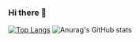 ### Hi there 👋

[![Top Langs](https://github-readme-stats.vercel.app/api/top-langs/?username=Finsoy)](https://github.com/Finsoy/github-readme-stats)        ![Anurag's GitHub stats](https://github-readme-stats.vercel.app/api?username=Finsoy&show_icons=true)


<!-- [![willianrod's wakatime stats](https://github-readme-stats.vercel.app/api/wakatime?username=Finsoy)](https://github.com/Finsoy/github-readme-stats) -->


<!--
**Finsoy/Finsoy** is a ✨ _special_ ✨ repository because its `README.md` (this file) appears on your GitHub profile.

Here are some ideas to get you started:

- 🔭 I’m currently working on ...
- 🌱 I’m currently learning ...
- 👯 I’m looking to collaborate on ...
- 🤔 I’m looking for help with ...
- 💬 Ask me about ...
- 📫 How to reach me: ...
- 😄 Pronouns: ...
- ⚡ Fun fact: ...
-->
